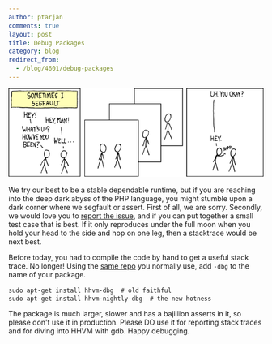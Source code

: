 ```yaml
---
author: ptarjan
comments: true
layout: post
title: Debug Packages
category: blog
redirect_from:
  - /blog/4601/debug-packages
---
```


![](/static/images/posts/1218.png)

We try our best to be a stable dependable runtime, but if you are reaching into the deep dark abyss of the PHP language, you might stumble upon a dark corner where we segfault or assert. First of all, we are sorry. Secondly, we would love you to [report the issue](https://github.com/facebook/hhvm/issues), and if you can put together a small test case that is best. If it only reproduces under the full moon when you hold your head to the side and hop on one leg, then a stacktrace would be next best.

<!--truncate-->

Before today, you had to compile the code by hand to get a useful stack trace. No longer! Using the [same repo](https://github.com/facebook/hhvm/wiki#installing-pre-built-packages-for-hhvm) you normally use, add `-dbg` to the name of your package.


    sudo apt-get install hhvm-dbg  # old faithful
    sudo apt-get install hhvm-nightly-dbg  # the new hotness


The package is much larger, slower and has a bajillion asserts in it, so please don't use it in production. Please DO use it for reporting stack traces and for diving into HHVM with gdb. Happy debugging.
